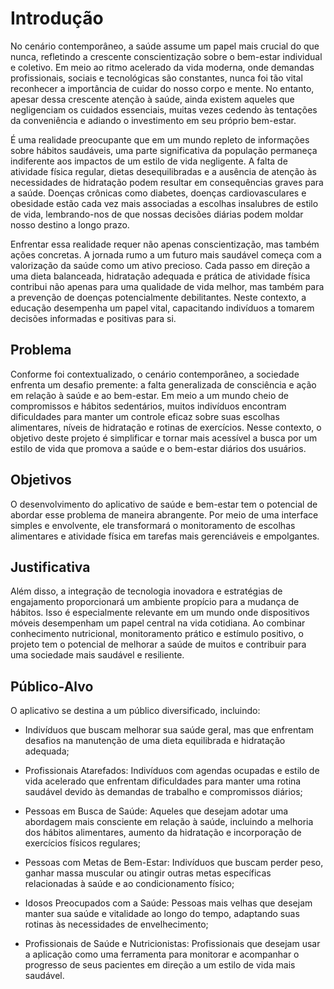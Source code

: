 # Introdução


No cenário contemporâneo, a saúde assume um papel mais crucial do que nunca, refletindo a crescente conscientização sobre o bem-estar individual e coletivo. Em meio ao ritmo acelerado da vida moderna, onde demandas profissionais, sociais e tecnológicas são constantes, nunca foi tão vital reconhecer a importância de cuidar do nosso corpo e mente. No entanto, apesar dessa crescente atenção à saúde, ainda existem aqueles que negligenciam os cuidados essenciais, muitas vezes cedendo às tentações da conveniência e adiando o investimento em seu próprio bem-estar.

É uma realidade preocupante que em um mundo repleto de informações sobre hábitos saudáveis, uma parte significativa da população permaneça indiferente aos impactos de um estilo de vida negligente. A falta de atividade física regular, dietas desequilibradas e a ausência de atenção às necessidades de hidratação podem resultar em consequências graves para a saúde. Doenças crônicas como diabetes, doenças cardiovasculares e obesidade estão cada vez mais associadas a escolhas insalubres de estilo de vida, lembrando-nos de que nossas decisões diárias podem moldar nosso destino a longo prazo.

Enfrentar essa realidade requer não apenas conscientização, mas também ações concretas. A jornada rumo a um futuro mais saudável começa com a valorização da saúde como um ativo precioso. Cada passo em direção a uma dieta balanceada, hidratação adequada e prática de atividade física contribui não apenas para uma qualidade de vida melhor, mas também para a prevenção de doenças potencialmente debilitantes. Neste contexto, a educação desempenha um papel vital, capacitando indivíduos a tomarem decisões informadas e positivas para si.

## Problema

Conforme foi contextualizado, o cenário contemporâneo, a sociedade enfrenta um desafio premente: a falta generalizada de consciência e ação em relação à saúde e ao bem-estar.  Em meio a um mundo cheio de compromissos e hábitos sedentários, muitos indivíduos encontram dificuldades para manter um controle eficaz sobre suas escolhas alimentares, níveis de hidratação e rotinas de exercícios.
Nesse contexto, o objetivo deste projeto é simplificar e tornar mais acessível a busca por um estilo de vida que promova a saúde e o bem-estar diários dos usuários.


## Objetivos

O desenvolvimento do aplicativo de saúde e bem-estar tem o potencial de abordar esse problema de maneira abrangente. Por meio de uma interface simples e envolvente, ele transformará o monitoramento de escolhas alimentares e atividade física em tarefas mais gerenciáveis e empolgantes.

## Justificativa

Além disso, a integração de tecnologia inovadora e estratégias de engajamento proporcionará um ambiente propício para a mudança de hábitos. Isso é especialmente relevante em um mundo onde dispositivos móveis desempenham um papel central na vida cotidiana. Ao combinar conhecimento nutricional, monitoramento prático e estímulo positivo, o projeto tem o potencial de melhorar a saúde de muitos e contribuir para uma sociedade mais saudável e resiliente.

## Público-Alvo

O aplicativo se destina a um público diversificado, incluindo:

* Indivíduos que buscam melhorar sua saúde geral, mas que enfrentam desafios na manutenção de uma dieta equilibrada e hidratação adequada;

* Profissionais Atarefados: Indivíduos com agendas ocupadas e estilo de vida acelerado que enfrentam dificuldades para manter uma rotina saudável devido às demandas de trabalho e compromissos diários;

* Pessoas em Busca de Saúde: Aqueles que desejam adotar uma abordagem mais consciente em relação à saúde, incluindo a melhoria dos hábitos alimentares, aumento da hidratação e incorporação de exercícios físicos regulares;

* Pessoas com Metas de Bem-Estar: Indivíduos que buscam perder peso, ganhar massa muscular ou atingir outras metas específicas relacionadas à saúde e ao condicionamento físico;

* Idosos Preocupados com a Saúde: Pessoas mais velhas que desejam manter sua saúde e vitalidade ao longo do tempo, adaptando suas rotinas às necessidades de envelhecimento;

* Profissionais de Saúde e Nutricionistas: Profissionais que desejam usar a aplicação como uma ferramenta para monitorar e acompanhar o progresso de seus pacientes em direção a um estilo de vida mais saudável.

